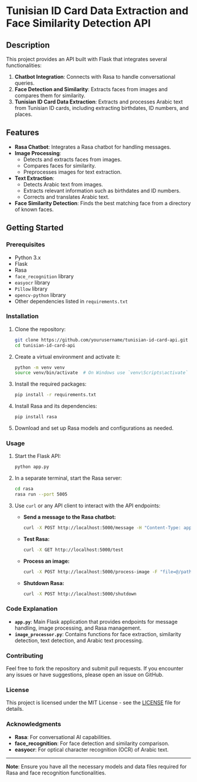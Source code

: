 # Tunisian ID Card Data Extraction and Face Similarity Detection API

## Description

This project provides an API built with Flask that integrates several functionalities:

1. **Chatbot Integration**: Connects with Rasa to handle conversational queries.
2. **Face Detection and Similarity**: Extracts faces from images and compares them for similarity.
3. **Tunisian ID Card Data Extraction**: Extracts and processes Arabic text from Tunisian ID cards, including extracting birthdates, ID numbers, and places.

## Features

- **Rasa Chatbot**: Integrates a Rasa chatbot for handling messages.
- **Image Processing**: 
  - Detects and extracts faces from images.
  - Compares faces for similarity.
  - Preprocesses images for text extraction.
- **Text Extraction**:
  - Detects Arabic text from images.
  - Extracts relevant information such as birthdates and ID numbers.
  - Corrects and translates Arabic text.
- **Face Similarity Detection**: Finds the best matching face from a directory of known faces.

## Getting Started

### Prerequisites

- Python 3.x
- Flask
- Rasa
- `face_recognition` library
- `easyocr` library
- `Pillow` library
- `opencv-python` library
- Other dependencies listed in `requirements.txt`

### Installation

1. Clone the repository:

    ```bash
    git clone https://github.com/yourusername/tunisian-id-card-api.git
    cd tunisian-id-card-api
    ```

2. Create a virtual environment and activate it:

    ```bash
    python -m venv venv
    source venv/bin/activate  # On Windows use `venv\Scripts\activate`
    ```

3. Install the required packages:

    ```bash
    pip install -r requirements.txt
    ```

4. Install Rasa and its dependencies:

    ```bash
    pip install rasa
    ```

5. Download and set up Rasa models and configurations as needed.

### Usage

1. Start the Flask API:

    ```bash
    python app.py
    ```

2. In a separate terminal, start the Rasa server:

    ```bash
    cd rasa
    rasa run --port 5005
    ```

3. Use `curl` or any API client to interact with the API endpoints:

    - **Send a message to the Rasa chatbot:**

        ```bash
        curl -X POST http://localhost:5000/message -H "Content-Type: application/json" -d '{"message": "Hello"}'
        ```

    - **Test Rasa:**

        ```bash
        curl -X GET http://localhost:5000/test
        ```

    - **Process an image:**

        ```bash
        curl -X POST http://localhost:5000/process-image -F "file=@/path/to/your/image.jpg"
        ```

    - **Shutdown Rasa:**

        ```bash
        curl -X POST http://localhost:5000/shutdown
        ```

### Code Explanation

- **`app.py`**: Main Flask application that provides endpoints for message handling, image processing, and Rasa management.
- **`image_processor.py`**: Contains functions for face extraction, similarity detection, text detection, and Arabic text processing.

### Contributing

Feel free to fork the repository and submit pull requests. If you encounter any issues or have suggestions, please open an issue on GitHub.

### License

This project is licensed under the MIT License - see the [LICENSE](LICENSE) file for details.

### Acknowledgments

- **Rasa**: For conversational AI capabilities.
- **face_recognition**: For face detection and similarity comparison.
- **easyocr**: For optical character recognition (OCR) of Arabic text.

---

**Note**: Ensure you have all the necessary models and data files required for Rasa and face recognition functionalities.
